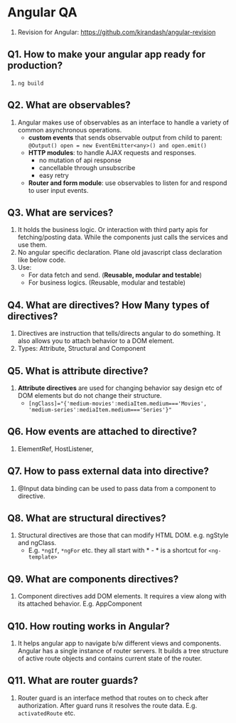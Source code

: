 # Angular QA
1. Revision for Angular: https://github.com/kirandash/angular-revision

## Q1. How to make your angular app ready for production?
1. `ng build`

## Q2. What are observables?
1. Angular makes use of observables as an interface to handle a variety of common asynchronous operations.
    * **custom events** that sends observable output from child to parent: `@Output() open = new EventEmitter<any>() and open.emit()`
    * **HTTP modules**: to handle AJAX requests and responses.
        - no mutation of api response
        - cancellable through unsubscribe
        - easy retry
    * **Router and form module**: use observables to listen for and respond to user input events.

## Q3. What are services?
1. It holds the business logic. Or interaction with third party apis for fetching/posting data. While the components just calls the services and use them.
2. No angular specific declaration. Plane old javascript class declaration like below code.
3. Use:
    * For data fetch and send. (**Reusable, modular and testable**)
    * For business logics. (Reusable, modular and testable)

## Q4. What are directives? How Many types of directives?
1. Directives are instruction that tells/directs angular to do something. It also allows you to attach behavior to a DOM element.
2. Types: Attribute, Structural and Component

## Q5. What is attribute directive?
1. **Attribute directives** are used for changing behavior say design etc of DOM elements but do not change their structure.
    * `[ngClass]="{'medium-movies':mediaItem.medium==='Movies', 'medium-series':mediaItem.medium==='Series'}"`
    
## Q6. How events are attached to directive?
1. ElementRef, HostListener, 

## Q7. How to pass external data into directive?
1. @Input data binding can be used to pass data from a component to directive.

## Q8. What are structural directives?
1. Structural directives are those that can modify HTML DOM. e.g. ngStyle and ngClass.
    - E.g. `*ngIf`, `*ngFor` etc. they all start with * - * is a shortcut for `<ng-template>`

## Q9. What are components directives?
1. Component directives add DOM elements. It requires a view along with its attached behavior. E.g. AppComponent

## Q10. How routing works in Angular?
1. It helps angular app to navigate b/w different views and components. Angular has a single instance of router servers. It builds a tree structure of active route objects and contains current state of the router.

## Q11. What are router guards?
1. Router guard is an interface method that routes on to check after authorization. After guard runs it resolves the route data. E.g. `activatedRoute` etc.
